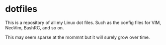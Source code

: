 # dotfiles
This is a repository of all my Linux dot files. Such as the config files for VIM, NeoVim, BashRC, and so on.

This may seem sparse at the mommnt but it will surely grow over time.
